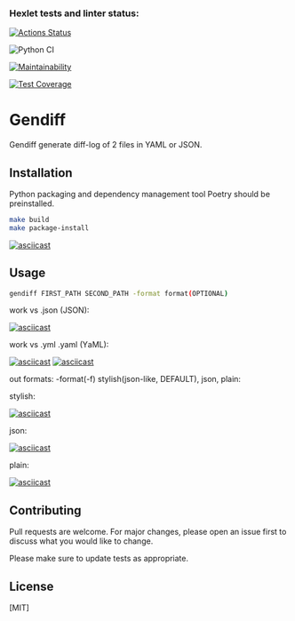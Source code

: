 ### Hexlet tests and linter status:
[![Actions Status](https://github.com/adryabinov/python-project-lvl2/workflows/hexlet-check/badge.svg)](https://github.com/adryabinov/python-project-lvl2/actions)

![Python CI](https://github.com/adryabinov/python-project-lvl2/workflows/Python%20CI/badge.svg)

[![Maintainability](https://api.codeclimate.com/v1/badges/11aeb09c97585a10a336/maintainability)](https://codeclimate.com/github/adryabinov/python-project-lvl2/maintainability)

[![Test Coverage](https://api.codeclimate.com/v1/badges/11aeb09c97585a10a336/test_coverage)](https://codeclimate.com/github/adryabinov/python-project-lvl2/test_coverage)
# Gendiff

Gendiff generate diff-log of 2 files in YAML or JSON.

## Installation

Python packaging and dependency management tool Poetry should be preinstalled.

```bash
make build
make package-install
```
[![asciicast](https://asciinema.org/a/Qli4WnKWLwFwykJktHDM6X4DW.svg)](https://asciinema.org/a/Qli4WnKWLwFwykJktHDM6X4DW)
## Usage
```bash
gendiff FIRST_PATH SECOND_PATH -format format(OPTIONAL)
```
work vs .json (JSON):

[![asciicast](https://asciinema.org/a/cgYbVBRLdYDLPnDrYJMnAkLZv.svg)](https://asciinema.org/a/cgYbVBRLdYDLPnDrYJMnAkLZv)


work vs .yml .yaml (YаML):

[![asciicast](https://asciinema.org/a/0wx8jBosiZ7A5aLn9PGPI4K6G.svg)](https://asciinema.org/a/0wx8jBosiZ7A5aLn9PGPI4K6G)
[![asciicast](https://asciinema.org/a/PnmXPz7WQ8TKFV5tbksW4N21o.svg)](https://asciinema.org/a/PnmXPz7WQ8TKFV5tbksW4N21o)


out formats: -format(-f) stylish(json-like, DEFAULT), json, plain:


stylish:

[![asciicast](https://asciinema.org/a/O3ZvjRTBvWr0CPAHPotOvZXR7.svg)](https://asciinema.org/a/O3ZvjRTBvWr0CPAHPotOvZXR7)


json:

[![asciicast](https://asciinema.org/a/kLxafvAwxUb32w1u84xQM75Im.svg)](https://asciinema.org/a/kLxafvAwxUb32w1u84xQM75Im)


plain:

[![asciicast](https://asciinema.org/a/mpz3Y12yVSchW1u9xgdkMdimA.svg)](https://asciinema.org/a/mpz3Y12yVSchW1u9xgdkMdimA)


## Contributing
Pull requests are welcome. For major changes, please open an issue first to discuss what you would like to change.

Please make sure to update tests as appropriate.

## License
[MIT]

